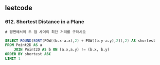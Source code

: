 ## leetcode 
### 612. Shortest Distance in a Plane
```sql
# 평면에서의 두 점 사이의 최단 거리를 구하시오 

SELECT ROUND(SQRT(POW((b.x-a.x),2) + POW((b.y-a.y),2)),2) AS shortest 
FROM Point2D AS a
    JOIN Point2D AS b ON (a.x,a.y) != (b.x, b.y)
ORDER BY shortest ASC 
LIMIT 1 

```

